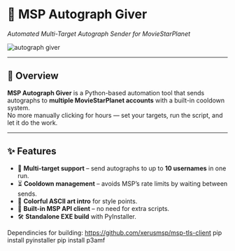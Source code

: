 # 🎯 MSP Autograph Giver  
*Automated Multi-Target Autograph Sender for MovieStarPlanet*  

![autograph giver](https://github.com/user-attachments/assets/4cba0619-4b92-4b72-8bdc-b6bcb6646864)


---

## 📌 Overview
**MSP Autograph Giver** is a Python-based automation tool that sends autographs to **multiple MovieStarPlanet accounts** with a built-in cooldown system.  
No more manually clicking for hours — set your targets, run the script, and let it do the work.

---

## ✨ Features
- 🚀 **Multi-target support** – send autographs to up to **10 usernames** in one run.  
- ⏳ **Cooldown management** – avoids MSP’s rate limits by waiting between sends.  
- 🎨 **Colorful ASCII art intro** for style points.  
- 🔗 **Built-in MSP API client** – no need for extra scripts.  
- 🛠 **Standalone EXE build** with PyInstaller.  

Dependincies for building:
https://github.com/xerusmsp/msp-tls-client
pip install pyinstaller
pip install p3amf

